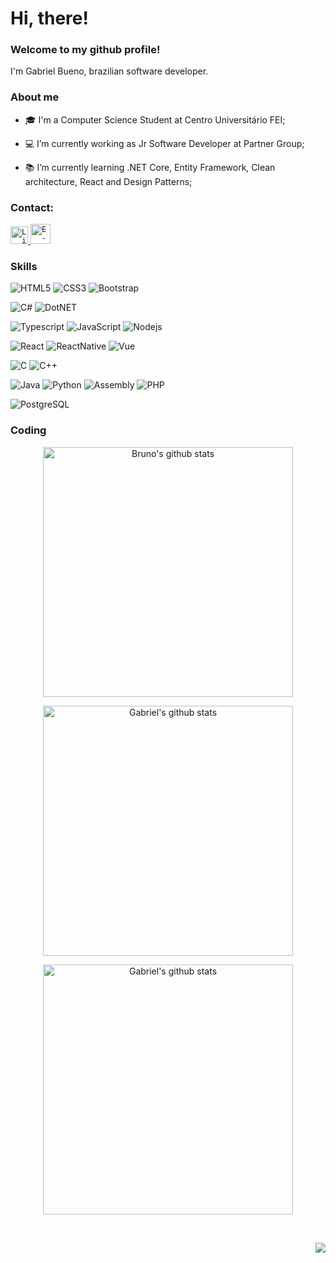 # Hi, there!

### Welcome to my github profile!
<p>
  I'm Gabriel Bueno, brazilian software developer.
</p>

### About me

- 🎓 I'm a Computer Science Student at Centro Universitário FEI;

- 💻 I’m currently working as Jr Software Developer at Partner Group;

- 📚 I’m currently learning .NET Core, Entity Framework, Clean architecture, React and Design Patterns; 

### Contact:

<a href="https://www.linkedin.com/in/gabriel-vr-bueno/">
  <code><img alt="Linkedin" width="28" src="https://cdn1.iconfinder.com/data/icons/logotypes/32/square-linkedin-256.png" /></code>
</a>

<a href="mailto:gabrielbueno200@gmail.com">
  <code><img alt="E-mail" width="32" src="https://cdn3.iconfinder.com/data/icons/logos-brands-3/24/logo_brand_brands_logos_gmail-256.png" /></code>
</a>

### Skills


![HTML5](https://img.shields.io/badge/-HTML5-E34F26?style=flat-square&logo=html5&logoColor=white)
![CSS3](https://img.shields.io/badge/-CSS3-1572B6?style=flat-square&logo=css3)
![Bootstrap](https://img.shields.io/badge/bootstrap%20-%23563D7C.svg?&style=flat-square&logo=bootstrap&logoColor=white)

![C#](https://img.shields.io/badge/C%23-239120?style=flat-square&logo=c-sharp&logoColor=white)
![DotNET](https://img.shields.io/badge/.NET-512BD4?style=flat-square&logo=dotnet&logoColor=white)

![Typescript](https://img.shields.io/badge/TypeScript-007ACC?style=flat-square&logo=typescript&logoColor=white)
![JavaScript](https://img.shields.io/badge/-JavaScript-black?style=flat-square&logo=javascript)
![Nodejs](https://img.shields.io/badge/-Nodejs-339933?style=flat-square&logo=Node.js&logoColor=white)

![React](https://img.shields.io/badge/React-20232A?style=flat-square&logo=react&logoColor=61DAFB)
![ReactNative](https://img.shields.io/badge/React_Native-20232A?style=flat-square&logo=react&logoColor=61DAFB)
![Vue](https://img.shields.io/badge/vuejs%20-%2335495e.svg?&style=flat-square&logo=vue.js&logoColor=white)

![C](https://img.shields.io/badge/C-00599C?style=flat-square&logo=c&logoColor=white)
![C++](https://img.shields.io/badge/-C++-007ACC?style=flat-square&logo=cplusplus&logoColor=white)

![Java](https://img.shields.io/badge/Java-ED8B00?style=flat-square&logo=java&logoColor=white)
![Python](https://img.shields.io/badge/-Python-007ACC?style=flat-square&logo=python&logoColor=white)
![Assembly](https://img.shields.io/badge/-Assembly-339933?style=flat-square&logo=Assembly&logoColor=white)
![PHP](https://img.shields.io/badge/php-%23777BB4.svg?&style=flat-square&logo=php&logoColor=white)

![PostgreSQL](https://img.shields.io/badge/PostgreSQL-316192?style=flat-square&logo=postgresql&logoColor=white)

### Coding

<tr>
  <td>
    <p align="center"><a href="#"><img width="400px" src="https://github-readme-stats.vercel.app/api?username=GabrielBueno200h&show_icons=true&count_private=true&hide_border=true&&include_all_commits=true&theme=yeblu" alt="Bruno's github stats"/>
      </a></p>
   <p align="center"><a href="#"><img width="400px" src="https://github-readme-streak-stats.herokuapp.com/?user=GabrielBueno200&hide_border=true&&exclude_repo=Dataset-probability-and-statistics&include_all_commits=true&theme=yeblu" alt="Gabriel's github stats"/></a></p>
  </td>
   <td>
    <p align="center"><a href="#"><img width="400px" src="https://github-readme-stats.vercel.app/api/top-langs?username=GabrielBueno200&layout=compact&langs_count=20&hide_border=true&theme=yeblu" alt="Gabriel's github stats"/> </a></p>
  </td>
  </tr>
</center>
<br/>

<p align="right">
<a href="#">
  <img src="https://visitor-badge.glitch.me/badge?page_id=GabrielBueno200.GabrielBueno200" />
</a>
</p>
